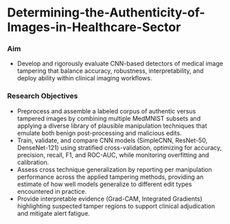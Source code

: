 # Determining-the-Authenticity-of-Images-in-Healthcare-Sector
### Aim
* Develop and rigorously evaluate CNN-based detectors of medical image tampering that balance accuracy, robustness, interpretability, and deploy ability within clinical imaging workflows.
### Research Objectives
* Preprocess and assemble a labeled corpus of authentic versus tampered images by combining multiple MedMNIST subsets and applying a diverse library of plausible manipulation techniques that emulate both benign post-processing and malicious edits.
* Train, validate, and compare CNN models (SimpleCNN, ResNet-50, DenseNet-121) using stratified cross-validation, optimizing for accuracy, precision, recall, F1, and ROC-AUC, while monitoring overfitting and calibration.
* Assess cross technique generalization by reporting per manipulation performance across the applied tampering methods, providing an estimate of how well models generalize to different edit types encountered in practice.
* Provide interpretable evidence (Grad-CAM, Integrated Gradients) highlighting suspected tamper regions to support clinical adjudication and mitigate alert fatigue.

